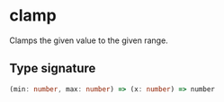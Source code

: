 # clamp

Clamps the given value to the given range.

## Type signature

<!-- prettier-ignore-start -->
```typescript
(min: number, max: number) => (x: number) => number
```
<!-- prettier-ignore-end -->
